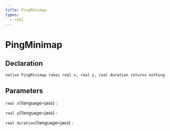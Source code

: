 ```yaml
---
title: PingMinimap
types:
  - real
---
```


# PingMinimap

## Declaration

```jass
native PingMinimap takes real x, real y, real duration returns nothing
```

## Parameters
`real x`{!language=jass}
: 

`real y`{!language=jass}
: 

`real duration`{!language=jass}
: 
